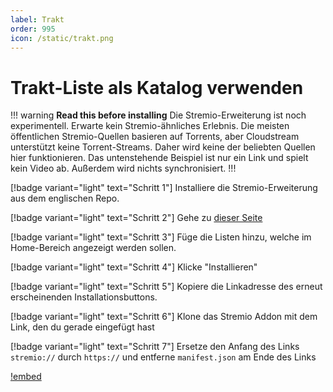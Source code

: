 ```yaml
---
label: Trakt
order: 995
icon: /static/trakt.png
---
```


# Trakt-Liste als Katalog verwenden

!!! warning **Read this before installing**
Die Stremio-Erweiterung ist noch experimentell. Erwarte kein Stremio-ähnliches Erlebnis. Die meisten öffentlichen Stremio-Quellen basieren auf Torrents, aber Cloudstream unterstützt keine Torrent-Streams. Daher wird keine der beliebten Quellen hier funktionieren. Das untenstehende Beispiel ist nur ein Link und spielt kein Video ab. Außerdem wird nichts synchronisiert.
!!!

[!badge variant="light" text="Schritt 1"] Installiere die Stremio-Erweiterung aus dem englischen Repo.

[!badge variant="light" text="Schritt 2"] Gehe zu [dieser Seite](https://2ecbbd610840-trakt.baby-beamup.club/configure)

[!badge variant="light" text="Schritt 3"] Füge die Listen hinzu, welche im Home-Bereich angezeigt werden sollen.

[!badge variant="light" text="Schritt 4"] Klicke "Installieren"

[!badge variant="light" text="Schritt 5"] Kopiere die Linkadresse des erneut erscheinenden Installationsbuttons.

[!badge variant="light" text="Schritt 6"] Klone das Stremio Addon mit dem Link, den du gerade eingefügt hast

[!badge variant="light" text="Schritt 7"] Ersetze den Anfang des Links `stremio://` durch `https://` und entferne `manifest.json` am Ende des Links

[!embed](https://www.youtube-nocookie.com/embed/DLCSVxSBfxA)